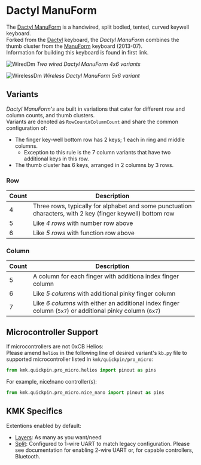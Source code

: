 # Dactyl ManuForm

The [Dactyl ManuForm](https://github.com/tshort/dactyl-keyboard) is a handwired, split bodied, tented, curved keywell keyboard.  
Forked from the [Dactyl](/boards/dactyl) keyboard, the *Dactyl ManuForm* combines the thumb cluster from the [ManuForm](https://geekhack.org/index.php?topic=46015.0) keyboard (2013-07).  
Information for building this keyboard is found in first link.

![WiredDm](https://i.imgur.com/7y0Vbyd.jpg)
*Two wired Dactyl ManuForm 4x6 variants*

![WirelessDm](https://i.imgur.com/FpkRuCH.jpeg)
*Wireless Dactyl ManuForm 5x6 variant*

## Variants

*Dactyl ManuForm's* are built in variations that cater for different row and column counts, and thumb clusters.  
Variants are denoted as `RowCount`*x*`ColumnCount` and share the common configuration of:
- The finger key-well bottom row has 2 keys; 1 each in ring and middle columns.
    - Exception to this rule is the 7 column variants that have two additional keys in this row.
- The thumb cluster has 6 keys, arranged in 2 columns by 3 rows.

### Row
| Count | Description |
| --- | --- |
| 4 | Three rows, typically for alphabet and some punctuation characters, with 2 key (finger keywell) bottom row |
| 5 | Like *4 rows* with number row above |
| 6 | Like *5 rows* with function row above |

### Column
| Count | Description |
| --- | --- |
| 5 | A column for each finger with additiona index finger column |  
| 6 | Like *5 columns* with additional pinky finger column |
| 7 | Like *6 columns* with either an additional index finger column (`5x7`) or additional pinky column (`6x7`) |

## Microcontroller Support

If microcontrollers are not 0xCB Helios:  
Please amend `helios` in the following line of desired variant's `kb.py` file to supported microcontroller listed in `kmk/quickpin/pro_micro`:

```python
from kmk.quickpin.pro_micro.helios import pinout as pins
```
For example, nice!nano controller(s): 
```python
from kmk.quickpin.pro_micro.nice_nano import pinout as pins
```

## KMK Specifics

Extentions enabled by default:  
- [Layers](/docs/en/layers.md): As many as you want/need
- [Split](/docs/en/split_keyboards.md): Configured to 1-wire UART to match legacy configuration. Please see documentation for enabling 2-wire UART or, for capable controllers, Bluetooth.
